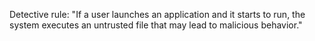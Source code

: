 Detective rule: "If a user launches an application and it starts to run, the system executes an untrusted file that may lead to malicious behavior."